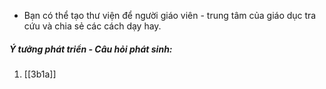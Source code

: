 - Bạn có thể tạo thư viện để người giáo viên - trung tâm của giáo dục tra cứu và chia sẻ các cách dạy hay. 
##### Ý tưởng phát triển - Câu hỏi phát sinh:
1. [[3b1a]]